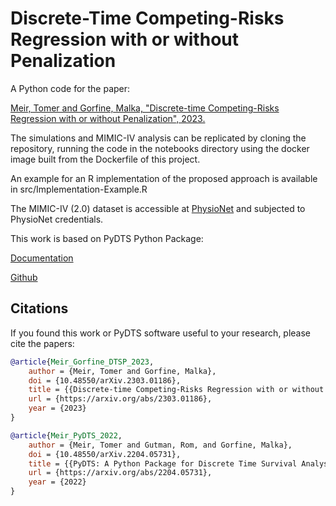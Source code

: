 # Discrete-Time Competing-Risks Regression with or without Penalization

A Python code for the paper: 

[Meir, Tomer and Gorfine, Malka, "Discrete-time Competing-Risks Regression with or without Penalization", 2023.](https://arxiv.org/abs/2303.01186)

The simulations and MIMIC-IV analysis can be replicated by cloning the repository, running the code in the notebooks directory using the docker image built from the Dockerfile of this project. 

An example for an R implementation of the proposed approach is available in src/Implementation-Example.R

The MIMIC-IV (2.0) dataset is accessible at [PhysioNet](https://physionet.org/content/mimiciv/2.0/) and subjected to PhysioNet credentials.

This work is based on PyDTS Python Package:

[Documentation](https://tomer1812.github.io/pydts/)  

[Github](https://github.com/tomer1812/pydts)


## Citations
If you found this work or PyDTS software useful to your research, please cite the papers:

```bibtex
@article{Meir_Gorfine_DTSP_2023,
    author = {Meir, Tomer and Gorfine, Malka},
    doi = {10.48550/arXiv.2303.01186},
    title = {{Discrete-time Competing-Risks Regression with or without Penalization}},
    url = {https://arxiv.org/abs/2303.01186},
    year = {2023}
}

@article{Meir_PyDTS_2022,
    author = {Meir, Tomer and Gutman, Rom, and Gorfine, Malka},
    doi = {10.48550/arXiv.2204.05731},
    title = {{PyDTS: A Python Package for Discrete Time Survival Analysis with Competing Risks}},
    url = {https://arxiv.org/abs/2204.05731},
    year = {2022}
}
```

